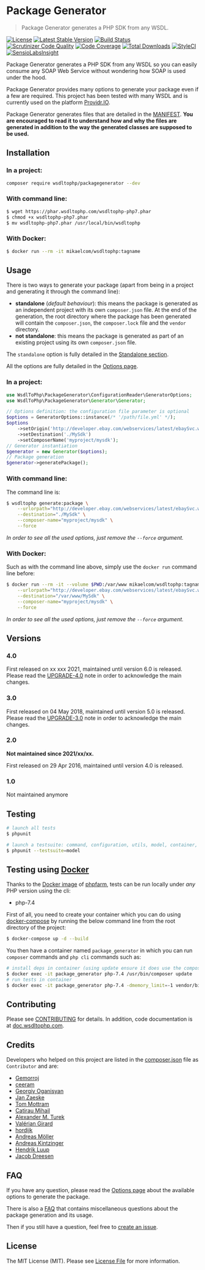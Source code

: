 # Package Generator

> Package Generator generates a PHP SDK from any WSDL.

[![License](https://poser.pugx.org/wsdltophp/packagegenerator/license)](https://packagist.org/packages/wsdltophp/packagegenerator)
[![Latest Stable Version](https://poser.pugx.org/wsdltophp/packagegenerator/version.png)](https://packagist.org/packages/wsdltophp/packagegenerator)
[![Build Status](https://travis-ci.com/WsdlToPhp/PackageGenerator.svg)](https://travis-ci.com/github/WsdlToPhp/PackageGenerator)
[![Scrutinizer Code Quality](https://scrutinizer-ci.com/g/WsdlToPhp/PackageGenerator/badges/quality-score.png)](https://scrutinizer-ci.com/g/WsdlToPhp/PackageGenerator/)
[![Code Coverage](https://scrutinizer-ci.com/g/WsdlToPhp/PackageGenerator/badges/coverage.png)](https://scrutinizer-ci.com/g/WsdlToPhp/PackageGenerator/)
[![Total Downloads](https://poser.pugx.org/wsdltophp/packagegenerator/downloads)](https://packagist.org/packages/wsdltophp/packagegenerator)
[![StyleCI](https://styleci.io/repos/35660532/shield)](https://styleci.io/repos/35660532)
[![SensioLabsInsight](https://insight.sensiolabs.com/projects/661a53c4-3f4a-4a17-a4b2-051282019c87/mini.png)](https://insight.sensiolabs.com/projects/661a53c4-3f4a-4a17-a4b2-051282019c87)

Package Generator generates a PHP SDK from any WSDL so you can easily consume any SOAP Web Service without wondering how SOAP is used under the hood.

Package Generator provides many options to generate your package even if a few are required. This project has been tested with many WSDL and is currently used on the platform [Providr.IO](https://providr.io).

Package Generator generates files that are detailed in the [MANIFEST](/MANIFEST.md). **You are encouraged to read it to understand how and why the files are generated in addition to the way the generated classes are supposed to be used.**

## Installation

### In a project:

```bash
composer require wsdltophp/packagegenerator --dev
```

### With command line:

```bash
$ wget https://phar.wsdltophp.com/wsdltophp-php7.phar
$ chmod +x wsdltophp-php7.phar
$ mv wsdltophp-php7.phar /usr/local/bin/wsdltophp
```

### With Docker:

```bash
$ docker run --rm -it mikaelcom/wsdltophp:tagname
```

## Usage

There is two ways to generate your package (apart from being in a project and generating it through the command line):

- **standalone** (*default behaviour*): this means the package is generated as an independent project with its own `composer.json` file. At the end of the generation, the root directory where the package has been generated will contain the `composer.json`, the `composer.lock` file and the `vendor` directory.
- **not standalone**: this means the package is generated as part of an existing project using its own `composer.json` file.

The `standalone` option is fully detailed in the [Standalone section](https://github.com/WsdlToPhp/PackageGenerator/wiki/Options#standalone).

All the options are fully detailed in the [Options page](https://github.com/WsdlToPhp/PackageGenerator/wiki/Options).

### In a project:

```php
use WsdlToPhp\PackageGenerator\ConfigurationReader\GeneratorOptions;
use WsdlToPhp\PackageGenerator\Generator\Generator;

// Options definition: the configuration file parameter is optional
$options = GeneratorOptions::instance(/* '/path/file.yml' */);
$options
    ->setOrigin('http://developer.ebay.com/webservices/latest/ebaySvc.wsdl')
    ->setDestination('./MySdk')
    ->setComposerName('myproject/mysdk');
// Generator instantiation
$generator = new Generator($options);
// Package generation
$generator->generatePackage();
```

### With command line:

The command line is:
```bash
$ wsdltophp generate:package \
    --urlorpath="http://developer.ebay.com/webservices/latest/ebaySvc.wsdl" \
    --destination="./MySdk" \
    --composer-name="myproject/mysdk" \
    --force
```

_In order to see all the used options, just remove the `--force` argument._

### With Docker:

Such as with the command line above, simply use the `docker run` command line before:
```bash
$ docker run --rm -it --volume $PWD:/var/www mikaelcom/wsdltophp:tagname generate:package \
    --urlorpath="http://developer.ebay.com/webservices/latest/ebaySvc.wsdl" \
    --destination="/var/www/MySdk" \
    --composer-name="myproject/mysdk" \
    --force
```

_In order to see all the used options, just remove the `--force` argument._

## Versions

### 4.0
First released on xx xxx 2021, maintained until version 6.0 is released. Please read the [UPGRADE-4.0](UPGRADE-4.0.md) note in order to acknowledge the main changes.

### 3.0
First released on 04 May 2018, maintained until version 5.0 is released. Please read the [UPGRADE-3.0](UPGRADE-3.0.md) note in order to acknowledge the main changes.

### 2.0
**Not maintained since 2021/xx/xx.**

First released on 29 Apr 2016, maintained until version 4.0 is released.

### 1.0
Not maintained anymore

## Testing

```bash
# launch all tests
$ phpunit

# launch a testsuite: command, configuration, utils, model, container, parser, file, packagegenerator
$ phpunit --testsuite=model
```

## Testing using [Docker](https://www.docker.com/)
Thanks to the [Docker image](https://hub.docker.com/r/splitbrain/phpfarm) of [phpfarm](https://github.com/fpoirotte/phpfarm), tests can be run locally under *any* PHP version using the cli:
- php-7.4

First of all, you need to create your container which you can do using [docker-compose](https://docs.docker.com/compose/) by running the below command line from the root directory of the project:
```bash
$ docker-compose up -d --build
```

You then have a container named `package_generator` in which you can run `composer` commands and `php cli` commands such as:
```bash
# install deps in container (using update ensure it does use the composer.lock file if there is any)
$ docker exec -it package_generator php-7.4 /usr/bin/composer update
# run tests in container
$ docker exec -it package_generator php-7.4 -dmemory_limit=-1 vendor/bin/phpunit
```

## Contributing

Please see [CONTRIBUTING](CONTRIBUTING.md) for details. In addition, code documentation is at [doc.wsdltophp.com](http://doc.wsdltophp.com).

## Credits

Developers who helped on this project are listed in the [composer.json](composer.json#L8) file as `Contributor` and are:
- [Gemorroj](https://github.com/Gemorroj)
- [ceeram](https://github.com/ceeram)
- [Georgiy Oganisyan](https://github.com/GroxExMachine)
- [Jan Zaeske](https://github.com/jzaeske)
- [Tom Mottram](https://github.com/tomp4l)
- [Catirau Mihail](https://github.com/ustmaestro)
- [Alexander M. Turek](https://github.com/derrabus)
- [Valérian Girard](https://github.com/waldo2188)
- [hordijk](https://github.com/hordijk)
- [Andreas Möller](https://github.com/localheinz)
- [Andreas Kintzinger](https://github.com/Phobetor)
- [Hendrik Luup](https://github.com/hluup)
- [Jacob Dreesen](https://github.com/jdreesen)

## FAQ

If you have any question, please read the [Options page](https://github.com/WsdlToPhp/PackageGenerator/wiki/Options) about the available options to generate the package.

There is also a [FAQ](https://github.com/WsdlToPhp/PackageGenerator/wiki/FAQ) that contains miscellaneous questions about the package generation and its usage.

Then if you still have a question, feel free to [create an issue](https://github.com/WsdlToPhp/PackageGenerator/issues/new).

## License

The MIT License (MIT). Please see [License File](LICENSE) for more information.
